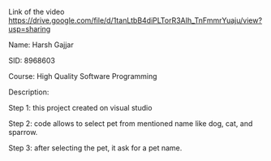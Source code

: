 Link of the video 
https://drive.google.com/file/d/1tanLtbB4diPLTorR3AIh_TnFmmrYuaju/view?usp=sharing

Name: Harsh Gajjar

SID: 8968603

Course: High Quality Software Programming

Description:

Step 1: this project created on visual studio

Step 2: code allows to select pet from mentioned name like dog, cat, and sparrow.

Step 3: after selecting the pet, it ask for a pet name.
